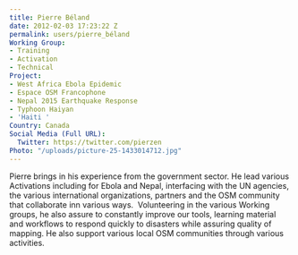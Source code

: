 ```yaml
---
title: Pierre Béland
date: 2012-02-03 17:23:22 Z
permalink: users/pierre_béland
Working Group:
- Training
- Activation
- Technical
Project:
- West Africa Ebola Epidemic
- Espace OSM Francophone
- Nepal 2015 Earthquake Response
- Typhoon Haiyan
- 'Haiti '
Country: Canada
Social Media (Full URL):
  Twitter: https://twitter.com/pierzen
Photo: "/uploads/picture-25-1433014712.jpg"
---
```


<p>Pierre brings in his experience from the government sector. He lead various Activations including for Ebola and Nepal, interfacing with the UN agencies, the various international organizations, partners and the OSM community that collaborate inn various ways.&nbsp; Volunteering in the various Working groups, he also assure to constantly improve our tools, learning material and workflows to respond quickly to disasters while assuring quality of mapping. He also support various local OSM communities through various activities.</p>
